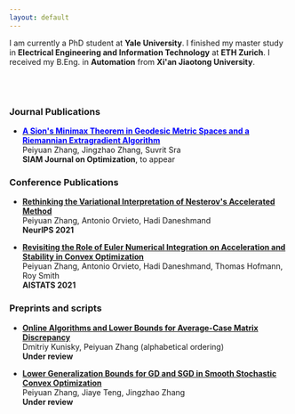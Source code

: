 ```yaml
---
layout: default
---
```


I am currently a PhD student at **Yale University**. I finished my master study in **Electrical Engineering and Information Technology** at **ETH Zurich**.  I received my B.Eng. in **Automation** from **Xi'an Jiaotong University**. 

<br/><br/>

### Journal Publications
* [**<span style="color:blue">A Sion's Minimax Theorem in Geodesic Metric Spaces and a Riemannian Extragradient Algorithm</span>**](https://arxiv.org/abs/2202.06950) <br />
  Peiyuan Zhang, Jingzhao Zhang, Suvrit Sra <br />
  **SIAM Journal on Optimization**, to appear

### Conference Publications
* [**Rethinking the Variational Interpretation of Nesterov's Accelerated Method**](https://arxiv.org/abs/2107.05040) <br />
  Peiyuan Zhang, Antonio Orvieto, Hadi Daneshmand <br />
  **NeurIPS 2021**
  
* [**Revisiting the Role of Euler Numerical Integration on Acceleration and Stability in Convex Optimization**](https://arxiv.org/abs/2102.11537) <br />
  Peiyuan Zhang, Antonio Orvieto, Hadi Daneshmand, Thomas Hofmann, Roy Smith <br />
  **AISTATS 2021**
  
### Preprints and scripts
* [**Online Algorithms and Lower Bounds for Average-Case Matrix Discrepancy**](https://arxiv.org/abs/2307.10055) <br />
  Dmitriy Kunisky, Peiyuan Zhang (alphabetical ordering) <br />
  **Under review**
 
* [**Lower Generalization Bounds for GD and SGD in Smooth Stochastic Convex Optimization**](https://arxiv.org/abs/2303.10758) <br />
  Peiyuan Zhang, Jiaye Teng, Jingzhao Zhang <br />
  **Under review**


